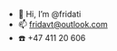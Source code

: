 - 👋 Hi, I’m @fridati
- 📫 fridavt@outlook.com
- :phone: +47 411 20 606

<!---
fridati/fridati is a ✨ special ✨ repository because its `README.md` (this file) appears on your GitHub profile.
You can click the Preview link to take a look at your changes.
--->
